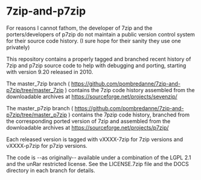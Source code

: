 7zip-and-p7zip
==============

For reasons I cannot fathom, the developer of 7zip and the porters/developers of p7zip do not maintain a public version control system for their source code history. (I sure hope for their sanity they use one privately)

This repository contains a properly tagged and branched recent history of 7zip and p7zip source code to help with debugging and porting, starting with version 9.20 released in 2010.

The master_7zip branch ( https://github.com/pombredanne/7zip-and-p7zip/tree/master_7zip ) contains the 7zip code history assembled from the downloadable archives at https://sourceforge.net/projects/sevenzip/

The master_p7zip branch ( https://github.com/pombredanne/7zip-and-p7zip/tree/master_p7zip ) contains the 7pzip code history, branched from the corresponding ported version of 7zip and assembled from the  downloadable archives at https://sourceforge.net/projects/p7zip/

Each released version is tagged with vXXXX-7zip for 7zip versions and vXXXX-p7zip for p7zip versions.

The code is --as originally-- available under a combination of the LGPL 2.1 and the unRar restricted license. See the LICENSE.7zip file  and the DOCS directory in each branch for details.
